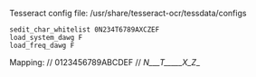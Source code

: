 Tesseract config file:  /usr/share/tesseract-ocr/tessdata/configs
	
	sedit_char_whitelist 0N234T6789AXCZEF
	load_system_dawg F
	load_freq_dawg F

	
Mapping:
// 0123456789ABCDEF
// _N___T_____X_Z__